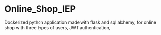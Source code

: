 # Online_Shop_IEP
Dockerized python application made with flask and sql alchemy,  for online shop with three types of users, JWT authentication,
